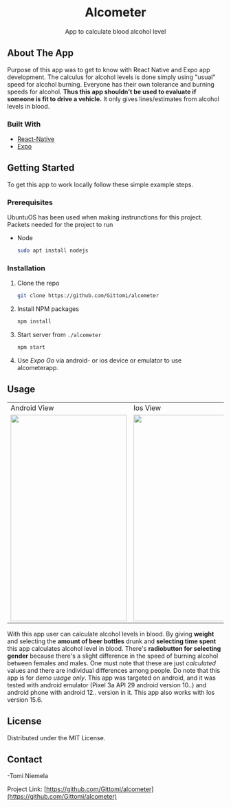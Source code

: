 
<div id="top"></div>

<br />
<div align="center">
  <h1 align="center">Alcometer</h1>
   <p align="center">
    App to calculate blood alcohol level
    <br />
  </p>
</div>


## About The App

Purpose of this app was to get to know with React Native and Expo app development. The calculus for alcohol levels is done simply using "usual" speed for alcohol burning. Everyone has their own tolerance and burning speeds for alcohol. **Thus this app shouldn't be used to evaluate if someone is fit to drive a vehicle.** It only gives lines/estimates from alcohol levels in blood.

### Built With

* [React-Native](https://reactnative.dev/)
* [Expo](https://expo.dev/)


## Getting Started

To get this app to work locally follow these simple example steps.


### Prerequisites

UbuntuOS has been used when making instrunctions for this project.
Packets needed for the project to run
* Node
  ```sh
  sudo apt install nodejs
  ```

### Installation
 
1. Clone the repo
   ```sh
   git clone https://github.com/Gittomi/alcometer
   ```
2. Install NPM packages
   ```sh
   npm install
   ```
3. Start server from `./alcometer`
   ```sh
   npm start
   ```
4. Use _Expo Go_ via android- or ios device or emulator to use alcometerapp.

## Usage

<table>
  <tr>
    <td>Android View</td>
     <td>Ios View</td>
     <td>Android View</td>
  </tr>
  <tr>
    <td><img src="https://user-images.githubusercontent.com/91623447/193353254-04936bfb-8d42-45ab-b1a5-0e6c3b8f9f2b.png" width=270 height=480></td>
    <td><img src="https://user-images.githubusercontent.com/91623447/193352913-48399001-e281-489f-a95e-9887230088a6.PNG" width=270 height=480></td>
    <td><img src="https://user-images.githubusercontent.com/91623447/193355269-5d39989a-b526-4c8d-bd24-2bf2cee64d34.png" width=270 height=480></td>
  </tr>
 </table>

With this app user can calculate alcohol levels in blood. By giving **weight** and selecting the **amount of beer bottles** drunk and **selecting time spent** this app calculates alcohol level in blood. There's **radiobutton for selecting gender** because there's a slight difference in the speed of burning alcohol between females and males. One must note that these are just _calculated_ values and there are individual differences among people. Do note that this app is for _demo usage only_. This app was targeted on android, and it was tested with android emulator (Pixel 3a API 29 android version 10..) and android phone with android 12.. version in it. This app also works with Ios version 15.6.

## License

Distributed under the MIT License.

## Contact

-Tomi Niemela 

Project Link: [https://github.com/Gittomi/alcometer](https://github.com/Gittomi/alcometer)


